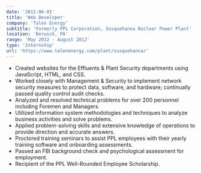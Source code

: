 ```yaml
---
date: '2012-06-01'
title: 'Web Developer'
company: 'Talen Energy'
subtitle: 'Formerly PPL Corporation, Susquehanna Nuclear Power Plant'
location: 'Berwick, PA'
range: 'May 2012 - August 2012'
type: 'Internship'
url: 'https://www.talenenergy.com/plant/susquehanna/'
---
```


- Created websites for the Effluents & Plant Security departments using JavaScript, HTML, and CSS.
- Worked closely with Management & Security to implement network security measures to protect data, software, and hardware; continually passed quality control audit checks.
- Analyzed and resolved technical problems for over 200 personnel including Foremen and Managers.
- Utilized information system methodologies and techniques to analyze business activities and solve problems.
- Applied problem-solving skills and extensive knowledge of operations to provide direction and accurate answers.
- Proctored training seminars to assist PPL employees with their yearly training software and onboarding assessments.
- Passed an FBI background check and psychological assessment for employment.
- Recipient of the PPL Well-Rounded Employee Scholarship.

